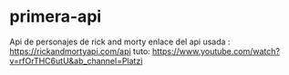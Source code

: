 # primera-api

Api de personajes de rick and morty 
enlace del api usada : https://rickandmortyapi.com/api 
tuto: https://www.youtube.com/watch?v=rfOrTHC6utU&ab_channel=Platzi
